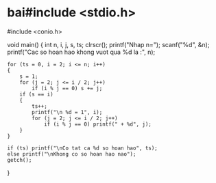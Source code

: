 # bai#include <stdio.h>
#include <conio.h>

void main()
{
	int n, i, j, s, ts;
	clrscr();
	printf("Nhap n=");
	scanf("%d", &n);
	printf("Cac so hoan hao khong vuot qua %d la :", n);

	for (ts = 0, i = 2; i <= n; i++)
	{
		s = 1;
		for (j = 2; j <= i / 2; j++)
			if (i % j == 0) s += j;
		if (s == i)
		{
			ts++;
			printf("\n %d = 1", i);
			for (j = 2; j <= i / 2; j++)
				if (i % j == 0) printf(" + %d", j);
		}
	}

	if (ts) printf("\nCo tat ca %d so hoan hao", ts);
	else printf("\nKhong co so hoan hao nao");
	getch();
}

